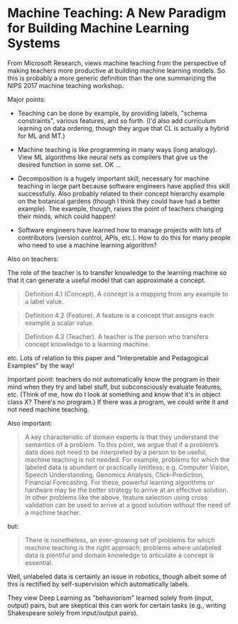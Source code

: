 # Machine Teaching: A New Paradigm for Building Machine Learning Systems

From Microsoft Research, views machine teaching from the perspective of making
teachers more productive at building machine learning models.  So this is
probably a more generic definition than the one summarizing the NIPS 2017
machine teaching workshop.

Major points:

- Teaching can be done by example, by providing labels, "schema constraints",
  various features, and so forth. (I'd also add curriculum learning on data
  ordering, though they argue that CL is actually a hybrid for ML and MT.)

- Machine teaching is like programming in many ways (long analogy). View ML
  algorithms like neural nets as compilers that give us the desired function in
  some set. OK ...

- Decomposition is a hugely important skill, necessary for machine teaching in
  large part because software engineers have applied this skill successfully.
  Also probably related to their concept hierarchy example on the botanical
  gardens (though I think they could have had a better example). The example,
  though, raises the point of teachers changing their minds, which could happen!

- Software engineers have learned how to manage projects with lots of
  contributors (version control, APIs, etc.). How to do this for many people who
  need to use a machine learning algorithm?

Also on teachers:

The role of the teacher is to transfer knowledge to the learning machine so that
it can generate a useful model that can approximate a concept. 

> Definition 4.1 (Concept). A concept is a mapping from any example to a label
> value.

> Definition 4.2 (Feature). A feature is a concept that assigns each example a
> scalar value.

> Definition 4.3 (Teacher). A teacher is the person who transfers concept
> knowledge to a learning machine.

etc. Lots of relation to this paper and "Interpretable and Pedagogical Examples"
by the way!

Important point: teachers do not automatically know the program in their mind
when they try and label stuff, but subconsciously evaluate features, etc.
(Think of me, how do I look at something and know that it's in object class X?
There's no program.) If there was a program, we could write it and not need
machine teaching.

Also important:

> A key characteristic of domain experts is that they understand the semantics
> of a problem. To this point, we argue that if a problem’s data does not need
> to be interpreted by a person to be useful, machine teaching is not needed.
> For example, problems for which the labeled data is abundant or practically
> limitless; e.g. Computer Vision, Speech Understanding, Genomics Analysis,
> Click-Prediction, Financial Forecasting. For these, powerful learning
> algorithms or hardware may be the better strategy to arrive at an effective
> solution. In other problems like the above, feature selection using cross
> validation can be used to arrive at a good solution without the need of a
> machine teacher.

but:

> There is nonetheless, an ever-growing set of problems for which machine
> teaching is the right approach; problems where unlabeled data is plentiful and
> domain knowledge to articulate a concept is essential.

Well, unlabeled data is certainly an issue in robotics, though albeit some of
this is rectified by self-supervision which automatically labels.

They view Deep Learning as "behaviorism" learned solely from (input, output)
pairs, but are skeptical this can work for certain tasks (e.g., writing
Shakespeare solely from input/output pairs).
